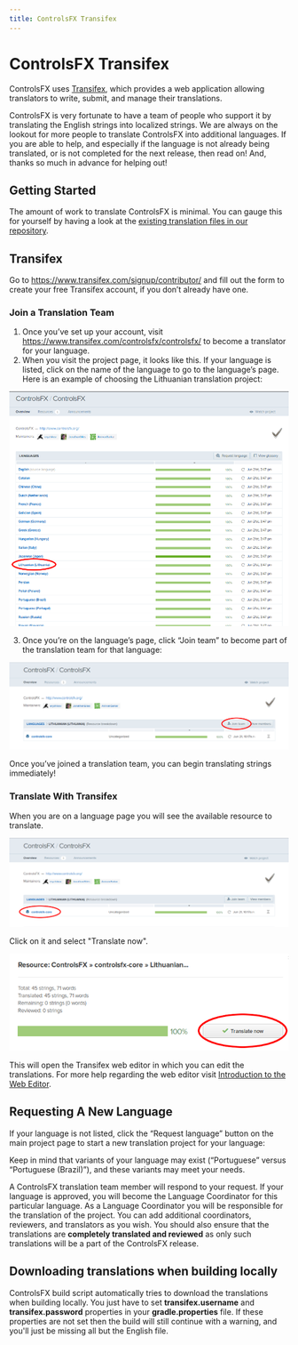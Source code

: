 ```yaml
---
title: ControlsFX Transifex
---
```

# ControlsFX Transifex

ControlsFX uses [Transifex](https://www.transifex.com), which provides a web application allowing translators to write, submit, and manage their translations.

ControlsFX is very fortunate to have a team of people who support it by translating the English strings into localized strings.
We are always on the lookout for more people to translate ControlsFX into additional languages.
If you are able to help, and especially if the language is not already being translated, or is not completed for the next release, then read on! And, thanks so much in advance for helping out!

## Getting Started

The amount of work to translate ControlsFX is minimal. You can gauge this for yourself by having a look at the [existing translation files in our repository](https://github.com/controlsfx/controlsfx/blob/master/controlsfx/src/main/resources/controlsfx.properties).

## Transifex

Go to https://www.transifex.com/signup/contributor/ and fill out the form to create your free Transifex account, if you don’t already have one.

### Join a Translation Team

1. Once you’ve set up your account, visit https://www.transifex.com/controlsfx/controlsfx/ to become a translator for your language.
2. When you visit the project page, it looks like this. If your language is listed, click on the name of the language to go to the language’s page. Here is an example of choosing the Lithuanian translation project:

![Transifex 1.png](/images/i18n/transifex-1.png)

3. Once you’re on the language’s page, click “Join team” to become part of the translation team for that language:

![Transifex 2.png](/images/i18n/transifex-2.png)

Once you’ve joined a translation team, you can begin translating strings immediately! 

### Translate With Transifex

When you are on a language page you will see the available resource to translate.

![Transifex 3.png](/images/i18n/transifex-3.png)

Click on it and select "Translate now". 

![Transifex 4.png](/images/i18n/transifex-4.png)

This will open the Transifex web editor in which you can edit the translations. For more help regarding the web editor visit [Introduction to the Web Editor](http://support.transifex.com/customer/portal/articles/972120-introduction-to-the-web-editor).

## Requesting A New Language

If your language is not listed, click the “Request language” button on the main project page to start a new translation project for your language:

Keep in mind that variants of your language may exist (“Portuguese” versus “Portuguese (Brazil)”), and these variants may meet your needs.

A ControlsFX translation team member will respond to your request. If your language is approved, you will become the Language Coordinator for this particular language. As a Language Coordinator you will be responsible for the translation of the project. You can add additional coordinators, reviewers, and translators as you wish.
You should also ensure that the translations are **completely translated and reviewed** as only such translations will be a part of the ControlsFX release.

## Downloading translations when building locally

ControlsFX build script automatically tries to download the translations when building locally. You just have to set **transifex.username** and **transifex.password** properties in your **gradle.properties** file.
If these properties are not set then the build will still continue with a warning, and you'll just be missing all but the English file.